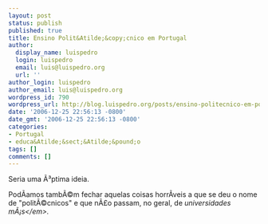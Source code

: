 ```yaml
---
layout: post
status: publish
published: true
title: Ensino Polit&Atilde;&copy;cnico em Portugal
author:
  display_name: luispedro
  login: luispedro
  email: luis@luispedro.org
  url: ''
author_login: luispedro
author_email: luis@luispedro.org
wordpress_id: 790
wordpress_url: http://blog.luispedro.org/posts/ensino-politecnico-em-portugal
date: '2006-12-25 22:56:13 -0800'
date_gmt: '2006-12-25 22:56:13 -0800'
categories:
- Portugal
- educa&Atilde;&sect;&Atilde;&pound;o
tags: []
comments: []
---
```

<p>Seria uma &Atilde;&sup3;ptima ideia.</p>
<p>Pod&Atilde;&shy;amos tamb&Atilde;&copy;m fechar aquelas coisas horr&Atilde;&shy;veis a que se deu o nome de "polit&Atilde;&copy;cnicos" e que n&Atilde;&pound;o passam, no geral, de <em>universidades m&Atilde;&iexcl;s<&#47;em>.</p>
